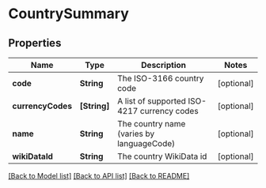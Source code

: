 # CountrySummary

## Properties
Name | Type | Description | Notes
------------ | ------------- | ------------- | -------------
**code** | **String** | The ISO-3166 country code | [optional] 
**currencyCodes** | **[String]** | A list of supported ISO-4217 currency codes | [optional] 
**name** | **String** | The country name (varies by languageCode) | [optional] 
**wikiDataId** | **String** | The country WikiData id | [optional] 

[[Back to Model list]](../README.md#documentation-for-models) [[Back to API list]](../README.md#documentation-for-api-endpoints) [[Back to README]](../README.md)


